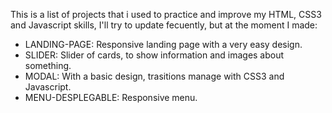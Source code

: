This is a list of projects that i used to practice and improve my HTML, CSS3 and Javascript skills, I'll try to update fecuently, but at the moment I made: 
- LANDING-PAGE: Responsive landing page with a very easy design.
- SLIDER: Slider of cards, to show information and images about something. 
- MODAL: With a basic design, trasitions manage with CSS3 and Javascript. 
- MENU-DESPLEGABLE: Responsive menu. 
